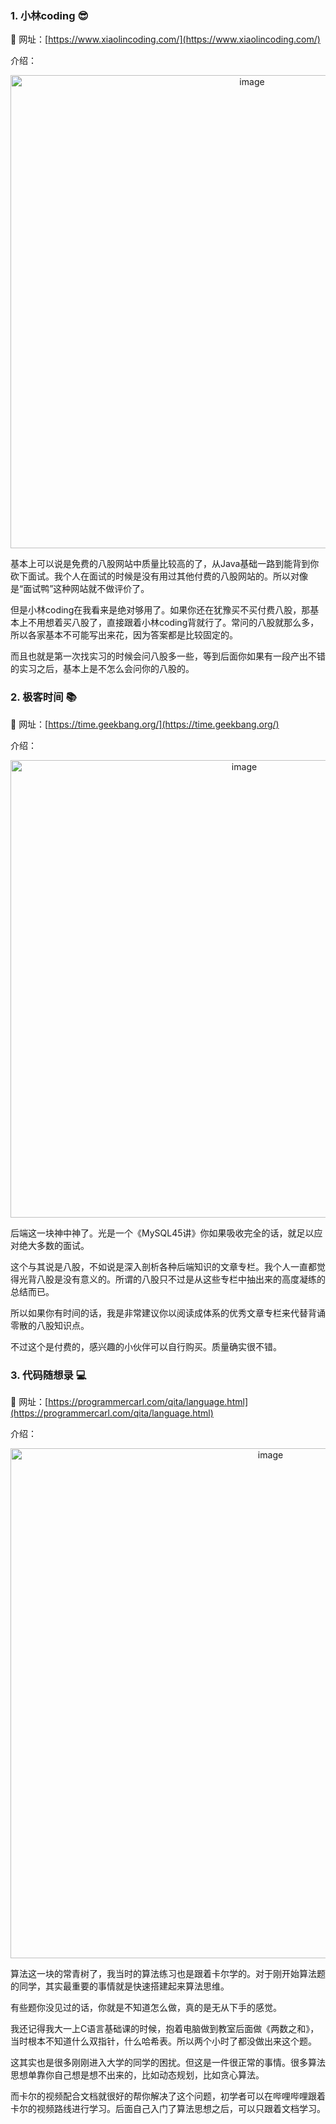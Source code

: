 ### 1. 小林coding 😎

🔗 网址：[https://www.xiaolincoding.com/](https://www.xiaolincoding.com/)

介绍：
<p align="center">
  <img width="757" alt="image" src="https://github.com/user-attachments/assets/0fa314af-1d0d-4557-84cf-22e9dfd5234b" />
</p>

基本上可以说是免费的八股网站中质量比较高的了，从Java基础一路到能背到你砍下面试。我个人在面试的时候是没有用过其他付费的八股网站的。所以对像是“面试鸭”这种网站就不做评价了。

但是小林coding在我看来是绝对够用了。如果你还在犹豫买不买付费八股，那基本上不用想着买八股了，直接跟着小林coding背就行了。常问的八股就那么多，所以各家基本不可能写出来花，因为答案都是比较固定的。

而且也就是第一次找实习的时候会问八股多一些，等到后面你如果有一段产出不错的实习之后，基本上是不怎么会问你的八股的。


### 2. 极客时间 📚

🔗 网址：[https://time.geekbang.org/](https://time.geekbang.org/)

介绍：
<p align="center">
  <img width="732" alt="image" src="https://github.com/user-attachments/assets/d8b65391-c963-4353-9b9e-f03c6a21b924" />
</p>

后端这一块神中神了。光是一个《MySQL45讲》你如果吸收完全的话，就足以应对绝大多数的面试。

这个与其说是八股，不如说是深入剖析各种后端知识的文章专栏。我个人一直都觉得光背八股是没有意义的。所谓的八股只不过是从这些专栏中抽出来的高度凝练的总结而已。

所以如果你有时间的话，我是非常建议你以阅读成体系的优秀文章专栏来代替背诵零散的八股知识点。
  
不过这个是付费的，感兴趣的小伙伴可以自行购买。质量确实很不错。


### 3. 代码随想录 💻

🔗 网址：[https://programmercarl.com/qita/language.html](https://programmercarl.com/qita/language.html)

介绍：
<p align="center">
  <img width="816" alt="image" src="https://github.com/user-attachments/assets/6bf0b347-12f0-4253-acbc-65ce9288bee2" />
</p>

算法这一块的常青树了，我当时的算法练习也是跟着卡尔学的。对于刚开始算法题的同学，其实最重要的事情就是快速搭建起来算法思维。

有些题你没见过的话，你就是不知道怎么做，真的是无从下手的感觉。
  
我还记得我大一上C语言基础课的时候，抱着电脑做到教室后面做《两数之和》，当时根本不知道什么双指针，什么哈希表。所以两个小时了都没做出来这个题。

这其实也是很多刚刚进入大学的同学的困扰。但这是一件很正常的事情。很多算法思想单靠你自己想是想不出来的，比如动态规划，比如贪心算法。

而卡尔的视频配合文档就很好的帮你解决了这个问题，初学者可以在哔哩哔哩跟着卡尔的视频路线进行学习。后面自己入门了算法思想之后，可以只跟着文档学习。











